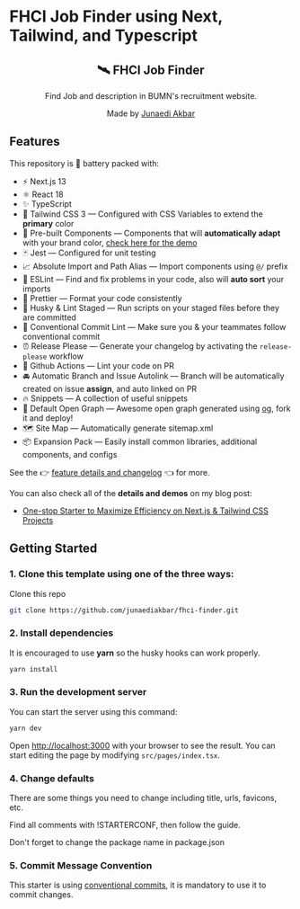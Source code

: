 # FHCI Job Finder using Next, Tailwind, and Typescript

<div align="center">
  <h2>🛰️ FHCI Job Finder</h2>
  <p>Find Job and description in BUMN's recruitment website.</p>
  <p>Made by <a href="https://theodorusclarence.com">Junaedi Akbar</a></p>

</div>

## Features

This repository is 🔋 battery packed with:

- ⚡️ Next.js 13
- ⚛️ React 18
- ✨ TypeScript
- 💨 Tailwind CSS 3 — Configured with CSS Variables to extend the **primary** color
- 💎 Pre-built Components — Components that will **automatically adapt** with your brand color, [check here for the demo](https://tsnext-tw.thcl.dev/components)
- 🃏 Jest — Configured for unit testing
- 📈 Absolute Import and Path Alias — Import components using `@/` prefix
- 📏 ESLint — Find and fix problems in your code, also will **auto sort** your imports
- 💖 Prettier — Format your code consistently
- 🐶 Husky & Lint Staged — Run scripts on your staged files before they are committed
- 🤖 Conventional Commit Lint — Make sure you & your teammates follow conventional commit
- ⏰ Release Please — Generate your changelog by activating the `release-please` workflow
- 👷 Github Actions — Lint your code on PR
- 🚘 Automatic Branch and Issue Autolink — Branch will be automatically created on issue **assign**, and auto linked on PR
- 🔥 Snippets — A collection of useful snippets
- 👀 Default Open Graph — Awesome open graph generated using [og](https://github.com/theodorusclarence/og), fork it and deploy!
- 🗺 Site Map — Automatically generate sitemap.xml
- 📦 Expansion Pack — Easily install common libraries, additional components, and configs

See the 👉 [feature details and changelog](https://github.com/theodorusclarence/ts-nextjs-tailwind-starter/blob/main/CHANGELOG.md) 👈 for more.

You can also check all of the **details and demos** on my blog post:

- [One-stop Starter to Maximize Efficiency on Next.js & Tailwind CSS Projects](https://theodorusclarence.com/blog/one-stop-starter)

## Getting Started

### 1. Clone this template using one of the three ways:

Clone this repo

```bash
git clone https://github.com/junaediakbar/fhci-finder.git
```

### 2. Install dependencies

It is encouraged to use **yarn** so the husky hooks can work properly.

```bash
yarn install
```

### 3. Run the development server

You can start the server using this command:

```bash
yarn dev
```

Open [http://localhost:3000](http://localhost:3000) with your browser to see the result. You can start editing the page by modifying `src/pages/index.tsx`.

### 4. Change defaults

There are some things you need to change including title, urls, favicons, etc.

Find all comments with !STARTERCONF, then follow the guide.

Don't forget to change the package name in package.json

### 5. Commit Message Convention

This starter is using [conventional commits](https://www.conventionalcommits.org/en/v1.0.0/), it is mandatory to use it to commit changes.
